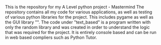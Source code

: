This is the repository for my A Level python project - Mastermind
The repository contains all my code for various applications, as well as testing of various python libraries for the project. This includes pygame as well as the GUI library "".
The code under "text_based" is a program written with only the random library and was created in order to understand the logic that was required for the project. It is entirely console based and can be run in web based compliers such as Python Tutor.

